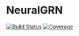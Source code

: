 # NeuralGRN

[![Build Status](https://github.com/shalinkpatel/NeuralGRN.jl/workflows/CI/badge.svg)](https://github.com/shalinkpatel/NeuralGRN.jl/actions)
[![Coverage](https://codecov.io/gh/shalinkpatel/NeuralGRN.jl/branch/master/graph/badge.svg)](https://codecov.io/gh/shalinkpatel/NeuralGRN.jl)
